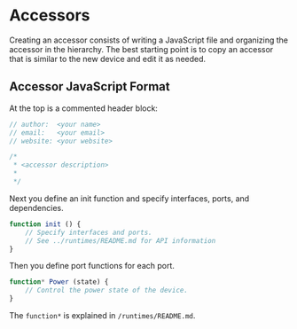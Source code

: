 Accessors
=========

Creating an accessor consists of writing a JavaScript file and organizing
the accessor in the hierarchy. The best starting point is to copy an accessor
that is similar to the new device and edit it as needed.


Accessor JavaScript Format
--------------------------

At the top is a commented header block:

```js
// author:  <your name>
// email:   <your email>
// website: <your website>

/*
 * <accessor description>
 *
 */
```

Next you define an init function and specify interfaces, ports, and dependencies.

```js
function init () {
	// Specify interfaces and ports.
	// See ../runtimes/README.md for API information
}
```

Then you define port functions for each port.

```js
function* Power (state) {
	// Control the power state of the device.
}
```

The `function*` is explained in `/runtimes/README.md`.
